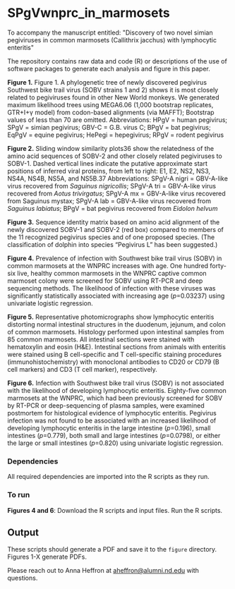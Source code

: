 # SPgVwnprc_in_marmosets

To accompany the manuscript entitled: "Discovery of two novel simian pegiviruses in common marmosets (Callithrix jacchus) with lymphocytic enteritis"

The repository contains raw data and code (R) or descriptions of the use of software packages to generate each analysis and figure in this paper.

**Figure 1.** Figure 1. A phylogenetic tree of newly discovered pegivirus Southwest bike trail virus (SOBV strains 1 and 2) shows it is most closely related to pegiviruses found in other New World monkeys. We generated maximum likelihood trees using MEGA6.06 (1,000 bootstrap replicates, GTR+I+γ model) from codon-based alignments (via MAFFT); Bootstrap values of less than 70 are omitted.
Abbreviations: HPgV = human pegivirus; SPgV = simian pegivirus; GBV-C = G.B. virus C; BPgV = bat pegivirus; EqPgV = equine pegivirus; HePegi = hepegivirus; RPgV = rodent pegivirus

**Figure 2.** Sliding window similarity plots36 show the relatedness of the amino acid sequences of SOBV-2 and other closely related pegiviruses to SOBV-1. Dashed vertical lines indicate the putative approximate start positions of inferred viral proteins, from left to right: E1, E2, NS2, NS3, NS4A, NS4B, NS5A, and NS5B.37 
Abbreviations: SPgV-A nigri = GBV-A-like virus recovered from _Saguinus nigricollis_; SPgV-A tri = GBV-A-like virus recovered from _Aotus trivirgatus_; SPgV-A mx = GBV-A-like virus recovered from Saguinus mystax; SPgV-A lab = GBV-A-like virus recovered from _Saguinus labiatus_; BPgV = bat pegivirus recovered from _Eidolon helvum_

**Figure 3.** Sequence identity matrix based on amino acid alignment of the newly discovered SOBV-1 and SOBV-2 (red box) compared to members of the 11 recognized pegivirus species and of one proposed species. (The classification of dolphin into species “Pegivirus L” has been suggested.)

**Figure 4.** Prevalence of infection with Southwest bike trail virus (SOBV) in common marmosets at the WNPRC increases with age. One hundred forty-six live, healthy common marmosets in the WNPRC captive common marmoset colony were screened for SOBV using RT-PCR and deep sequencing methods. The likelihood of infection with these viruses was significantly statistically associated with increasing age (_p_=0.03237) using univariate logistic regression.

**Figure 5.** Representative photomicrographs show lymphocytic enteritis distorting normal intestinal structures in the duodenum, jejunum, and colon of common marmosets. Histology performed upon intestinal samples from 85 common marmosets. All intestinal sections were stained with hematoxylin and eosin (H&E). Intestinal sections from animals with enteritis were stained using B cell-specific and T cell-specific staining procedures (immunohistochemistry) with monoclonal antibodies to CD20 or CD79 (B cell markers) and CD3 (T cell marker), respectively.

**Figure 6.** Infection with Southwest bike trail virus (SOBV) is not associated with the likelihood of developing lymphocytic enteritis. Eighty-five common marmosets at the WNPRC, which had been previously screened for SOBV by RT-PCR or deep-sequencing of plasma samples, were examined postmortem for histological evidence of lymphocytic enteritis. Pegivirus infection was not found to be associated with an increased likelihood of developing lymphocytic enteritis in the large intestine (_p_=0.196), small intestines (_p_=0.779), both small and large intestines (_p_=0.0798), or either the large or small intestines (_p_=0.820) using univariate logistic regression.

### Dependencies
All required dependencies are imported into the R scripts as they run. 

### To run 
**Figures 4 and 6**: Download the R scripts and input files. Run the R scripts. 

## Output
These scripts should generate a PDF and save it to the `figure` directory. Figures 1-X generate PDFs. 

Please reach out to Anna Heffron at aheffron@alumni.nd.edu with questions. 
